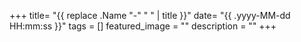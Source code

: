 +++
title= "{{ replace .Name "-" " " | title }}"
date= "{{ .yyyy-MM-dd HH:mm:ss }}"
tags = []
featured_image = ""
description = ""
+++

